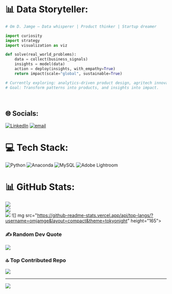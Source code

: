 # 📊 Data Storyteller:
```python
# Om D. Jamge – Data whisperer | Product thinker | Startup dreamer

import curiosity
import strategy
import visualization as viz

def solve(real_world_problems):
    data = collect(business_signals)
    insights = model(data)
    action = deploy(insights, with_empathy=True)
    return impact(scale="global", sustainable=True)

# Currently exploring: analytics-driven product design, agritech innovation, & data storytelling.
# Goal: Transform patterns into products, and insights into impact.
```
<br>


## 🌐 Socials:
[![LinkedIn](https://img.shields.io/badge/LinkedIn-%230077B5.svg?logo=linkedin&logoColor=white)](https://linkedin.com/in/https://www.linkedin.com/in/om-jamge/) [![email](https://img.shields.io/badge/Email-D14836?logo=gmail&logoColor=white)](mailto:omjamge.de@gmail.com) 

# 💻 Tech Stack:
![Python](https://img.shields.io/badge/python-3670A0?style=flat&logo=python&logoColor=ffdd54) ![Anaconda](https://img.shields.io/badge/Anaconda-%2344A833.svg?style=flat&logo=anaconda&logoColor=white) ![MySQL](https://img.shields.io/badge/mysql-4479A1.svg?style=flat&logo=mysql&logoColor=white) ![Adobe Lightroom](https://img.shields.io/badge/Adobe%20Lightroom-31A8FF.svg?style=flat&logo=Adobe%20Lightroom&logoColor=white)
# 📊 GitHub Stats:
![](https://github-readme-stats.vercel.app/api?username=om1199&theme=dark&hide_border=false&include_all_commits=false&count_private=false)<br/>
![](https://nirzak-streak-stats.vercel.app/?user=om1199&theme=dark&hide_border=false)<br/>
![](https://github-readme-stats.vercel.app/api/top-langs/?username=om1199&theme=dark&hide_border=false&include_all_commits=false&count_private=false&layout=compact)
![] mg src="https://github-readme-stats.vercel.app/api/top-langs/?username=omjamge&layout=compact&theme=tokyonight" height="165">

### ✍️ Random Dev Quote
![](https://quotes-github-readme.vercel.app/api?type=horizontal&theme=radical)

### 🔝 Top Contributed Repo
![](https://github-contributor-stats.vercel.app/api?username=om1199&limit=5&theme=dark&combine_all_yearly_contributions=true)

---
[![](https://visitcount.itsvg.in/api?id=om1199&icon=0&color=0)](https://visitcount.itsvg.in)
